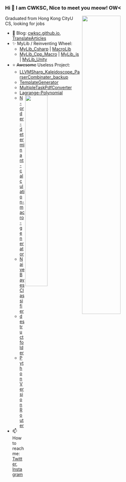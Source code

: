 ### Hi 👋 I am CWKSC, Nice to meet you meow! OW<

<img width="50%" align="right" src="https://github-readme-stats.vercel.app/api?username=CWKSC&theme=react" />

Graduated from Hong Kong CityU CS, looking for jobs

- :book: Blog: [cwksc.github.io](https://cwksc.github.io/), [TranslateArticles](https://cwksc.github.io/TranslateArticles/)
- :sparkles: MyLib / Reinventing Wheel: 
  - [MyLib_Csharp](https://github.com/CWKSC/MyLib_Csharp) | [MacroLib](https://github.com/CWKSC/MacroLib)
  - [MyLib_Cpp_Macro](https://github.com/CWKSC/MyLib_Cpp_Macro) | [MyLib_js](https://github.com/CWKSC/MyLib_js) | [MyLib_Unity](https://github.com/CWKSC/MyLib_Unity)
- :star: ~~Awesome~~ Useless Project: 
  - [LLVMSharp_Kaleidoscope_ParserCombinater_backup](https://github.com/CWKSC/LLVMSharp_Kaleidoscope_ParserCombinater_backup)
  - [TemplateGenerator](https://github.com/CWKSC/TemplateGenerator)
  - [MultipleTaskPdfConverter](https://github.com/CWKSC/MultipleTaskPdfConverter) 
  - [Lagrange-Polynomial](https://github.com/CWKSC/Lagrange-Polynomial)   <img width="40%" align="right" src="https://github-readme-stats.vercel.app/api/top-langs/?username=CWKSC&layout=compact&hide=SWIG,HTML,CSS,SCSS&theme=react" />
  - [N-order-determinant-calculation-macro-generator](https://github.com/CWKSC/N-order-determinant-calculation-macro-generator)
  - [NaiveBayesClassifier](https://github.com/CWKSC/NaiveBayesClassifier)
  - [destructfolder](https://github.com/CWKSC/destructfolder)
  - [PythonVersionRouter](https://github.com/CWKSC/PythonVersionRouter)
- 📫 How to reach me: [Twitter](https://twitter.com/realCWKSC), [Instagram](https://www.instagram.com/cwksc/)


<!--
**CWKSC/CWKSC** is a ✨ _special_ ✨ repository because its `README.md` (this file) appears on your GitHub profile.

Here are some ideas to get you started:

- 🔭 I’m currently working on ...
- 🌱 I’m currently learning ...
- 👯 I’m looking to collaborate on ...
- 🤔 I’m looking for help with ...
- 💬 Ask me about ...
- 📫 How to reach me: ...
- 😄 Pronouns: ...
- ⚡ Fun fact: ...

- . . . ⚡ Looking at [MyGithubRepositories](https://github.com/CWKSC/MyGithubRepositories) for more! OW<
-->

